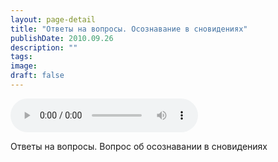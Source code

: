 ```yaml
---
layout: page-detail
title: "Ответы на вопросы. Осознавание в сновидениях"
publishDate: 2010.09.26
description: ""
tags:
image:
draft: false
---
```


<audio title="2010.09.26 - Ответы на вопросы. Осознавание в сновидениях.mp3" src="https://filer-api.advayta.org/v1.0/public/files/72827" controls=""></audio>

 Ответы на вопросы. Вопрос об осознавании в сновидениях 

  
